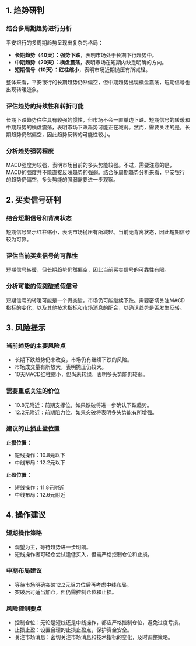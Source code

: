 ## 1. 趋势研判

### 结合多周期趋势进行分析
平安银行的多周期趋势呈现出复杂的格局：

- **长期趋势（40天）：强势下跌**，表明市场处于长期下行趋势中。
- **中期趋势（20天）：横盘震荡**，表明市场在短期内缺乏明确的方向。
- **短期信号（10天）：红柱缩小**，表明市场近期抛压有所减轻。

整体来看，平安银行的长期趋势仍然偏空，但中期趋势出现横盘震荡，短期信号也出现转暖迹象。

### 评估趋势的持续性和转折可能
长期下跌趋势往往具有较强的惯性，但市场不会一直单边下跌。短期信号的转暖和中期趋势的横盘震荡，表明市场下跌趋势可能正在减弱。然而，需要关注的是，长期趋势仍然偏空，因此趋势反转的可能性较小。

### 分析趋势强弱程度
MACD强度为较强，表明市场目前的多头势能较强。不过，需要注意的是，MACD的强度并不能直接反映趋势的强弱。结合多周期趋势分析来看，平安银行的趋势仍偏空，多头势能的强弱需要进一步观察。

## 2. 买卖信号研判

### 结合短期信号和背离状态
短期信号显示红柱缩小，表明市场抛压有所减轻。当前无背离状态，因此短期信号较为可靠。

### 评估当前买卖信号的可靠性
短期信号转暖，但长期趋势仍然偏空，因此当前买卖信号的可靠性有限。

### 分析可能的假突破或假信号
短期信号的转暖可能是一个假突破，市场仍可能继续下跌。需要密切关注MACD指标的变化，以及其他技术指标和市场消息的配合，以确认趋势是否发生反转。

## 3. 风险提示

### 当前趋势的主要风险点
- 长期下跌趋势仍未改变，市场仍有继续下跌的风险。
- 市场成交量有所放大，表明抛压仍较大。
- 10天MACD红柱缩小，但尚未转绿，表明多头势能仍较弱。

### 需要重点关注的价位
- 10.8元附近：前期支撑位，如果跌破将进一步确认下跌趋势。
- 12.2元附近：前期阻力位，如果突破将表明多头势能有所增强。

### 建议的止损止盈位置
**止损位置：**
- 短线操作：10.8元以下
- 中线布局：12.2元以下

**止盈位置：**
- 短线操作：11.8元附近
- 中线布局：12.6元附近

## 4. 操作建议

### 短期操作策略
- 观望为主，等待趋势进一步明朗。
- 短线操作者可轻仓尝试逢低买入，但需严格控制仓位和止损。

### 中期布局建议
- 等待市场明确突破12.2元阻力位后再考虑中线布局。
- 突破后可适当加仓，但仍需控制仓位和止损。

### 风险控制要点
- 控制仓位：无论是短线还是中线操作，都应严格控制仓位，避免过度亏损。
- 止损止盈：设置合理的止损止盈点，保护资金安全。
- 关注市场消息：密切关注市场消息和技术指标的变化，及时调整策略。